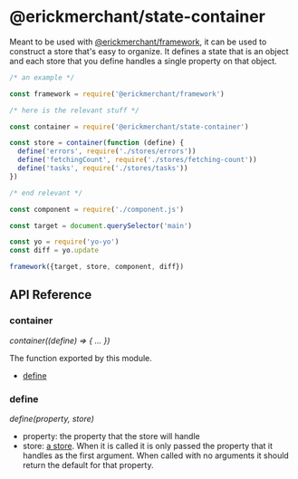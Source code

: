 # @erickmerchant/state-container

Meant to be used with [@erickmerchant/framework](https://github.com/erickmerchant/framework), it can be used to construct a store that's easy to organize. It defines a state that is an object and each store that you define handles a single property on that object.

``` javascript
/* an example */

const framework = require('@erickmerchant/framework')

/* here is the relevant stuff */

const container = require('@erickmerchant/state-container')

const store = container(function (define) {
  define('errors', require('./stores/errors'))
  define('fetchingCount', require('./stores/fetching-count'))
  define('tasks', require('./stores/tasks'))
})

/* end relevant */

const component = require('./component.js')

const target = document.querySelector('main')

const yo = require('yo-yo')
const diff = yo.update

framework({target, store, component, diff})
```

## API Reference

### container

_container((define) => { ... })_

The function exported by this module.

- [define](#define)

### define

_define(property, store)_

- property: the property that the store will handle
- store: [a store](https://github.com/erickmerchant/framework#store). When it is called it is only passed the property that it handles as the first argument. When called with no arguments it should return the default for that property.
